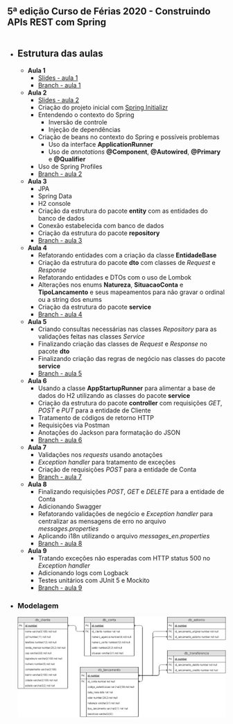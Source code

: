## 5ª edição Curso de Férias 2020 - Construindo APIs REST com Spring

```

```

* ## Estrutura das aulas

  * **Aula 1**
      * [Slides - aula 1](https://docs.google.com/presentation/d/1FMY-FSPFy8WiVmWvgxOQCdHaggDkFhKKkxYprlBgaBw/edit?usp=sharing)
      * [Branch - aula 1](https://github.com/materasystems/curso-de-ferias-2020-spring/tree/aula1)
  * **Aula 2**
      * [Slides - aula 2](https://docs.google.com/presentation/d/1kJJVGopZkU5yBdLXxFIguXVzMekdkkUaSXEHMdcmQ_U/edit?usp=sharing)
      * Criação do projeto inicial com [Spring Initializr](https://start.spring.io/)
      * Entendendo o contexto do Spring
        * Inversão de controle
        * Injeção de dependências
      * Criação de beans no contexto do Spring e possíveis problemas
        * Uso da interface **ApplicationRunner**
        * Uso de *annotations* **@Component**, **@Autowired**, **@Primary** e **@Qualifier**
      * Uso de Spring Profiles
      * [Branch - aula 2](https://github.com/materasystems/curso-de-ferias-2020-spring/tree/aula2)
  * **Aula 3**
      * JPA
      * Spring Data
      * H2 console
      * Criação da estrutura do pacote **entity** com as entidades do banco de dados
      * Conexão estabelecida com banco de dados
      * Criação da estrutura do pacote **repository**
      * [Branch - aula 3](https://github.com/materasystems/curso-de-ferias-2020-spring/tree/aula3)
  * **Aula 4**
      * Refatorando entidades com a criação da classe **EntidadeBase**
      * Criação da estrutura do pacote **dto** com classes de *Request* e *Response*
      * Refatorando entidades e DTOs com o uso de Lombok
      * Alterações nos enums **Natureza**, **SituacaoConta** e **TipoLancamento** e seus mapeamentos para não gravar o ordinal ou a string dos enums
      * Criação da estrutura do pacote **service**
      * [Branch - aula 4](https://github.com/materasystems/curso-de-ferias-2020-spring/tree/aula4)
  * **Aula 5**
      * Criando consultas necessárias nas classes *Repository* para as validações feitas nas classes *Service*
      * Finalizando criação das classes de *Request* e *Response* no pacote **dto**
      * Finalizando criação das regras de negócio nas classes do pacote **service**
      * [Branch - aula 5](https://github.com/materasystems/curso-de-ferias-2020-spring/tree/aula5)
  * **Aula 6**
      * Usando a classe **AppStartupRunner** para alimentar a base de dados do H2 utilizando as classes do pacote **service**
      * Criação da estrutura do pacote **controller** com requisições *GET*, *POST* e *PUT* para a entidade de Cliente
      * Tratamento de códigos de retorno HTTP
      * Requisições via Postman
      * Anotações do Jackson para formatação do JSON
      * [Branch - aula 6](https://github.com/materasystems/curso-de-ferias-2020-spring/tree/aula6)
  * **Aula 7**
      * Validações nos *requests* usando anotações
      * *Exception handler* para tratamento de exceções
      * Criação de requisições *POST* para a entidade de Conta
      * [Branch - aula 7](https://github.com/materasystems/curso-de-ferias-2020-spring/tree/aula7)
  * **Aula 8**
      * Finalizando requisições *POST*, *GET* e *DELETE* para a entidade de Conta
      * Adicionando Swagger
      * Refatorando validações de negócio e *Exception handler* para centralizar as mensagens de erro no arquivo *messages.properties*
      * Aplicando i18n utilizando o arquivo *messages_en.properties*
      * [Branch - aula 8](https://github.com/materasystems/curso-de-ferias-2020-spring/tree/aula8)
  * **Aula 9**
      * Tratando exceções não esperadas com HTTP status 500 no *Exception handler*
      * Adicionando logs com Logback
      * Testes unitários com JUnit 5 e Mockito
      * [Branch - aula 9](https://github.com/materasystems/curso-de-ferias-2020-spring/tree/aula9)

* ### Modelagem
    ![modelagem](etc/digitalbank-der.png)